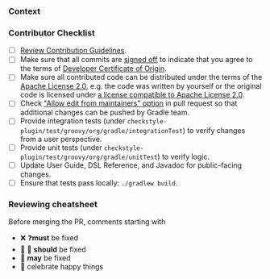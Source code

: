 <!--- The issue this PR addresses -->
<!-- Fixes #? -->

### Context
<!--- Why do you believe many users will benefit from this change? -->
<!--- Link to relevant issues or forum discussions here -->

### Contributor Checklist
- [ ] [Review Contribution Guidelines](https://github.com/gradle/gradle/blob/master/CONTRIBUTING.md).
- [ ] Make sure that all commits are [signed off](https://git-scm.com/docs/git-commit#Documentation/git-commit.txt---signoff) to indicate that you agree to the terms of [Developer Certificate of Origin](https://developercertificate.org/).
- [ ] Make sure all contributed code can be distributed under the terms of the [Apache License 2.0](https://github.com/gradle/gradle/blob/master/LICENSE), e.g. the code was written by yourself or the original code is licensed under [a license compatible to Apache License 2.0](https://apache.org/legal/resolved.html).
- [ ] Check ["Allow edit from maintainers" option](https://help.github.com/articles/allowing-changes-to-a-pull-request-branch-created-from-a-fork/) in pull request so that additional changes can be pushed by Gradle team.
- [ ] Provide integration tests (under `checkstyle-plugin/test/groovy/org/gradle/integrationTest`) to verify changes from a user perspective.
- [ ] Provide unit tests (under `checkstyle-plugin/test/groovy/org/gradle/unitTest`) to verify logic.
- [ ] Update User Guide, DSL Reference, and Javadoc for public-facing changes.
- [ ] Ensure that tests pass locally: `./gradlew build`.

### Reviewing cheatsheet

Before merging the PR, comments starting with
- ❌ ❓**must** be fixed
- 🤔 💅 **should** be fixed
- 💭 **may** be fixed
- 🎉 celebrate happy things